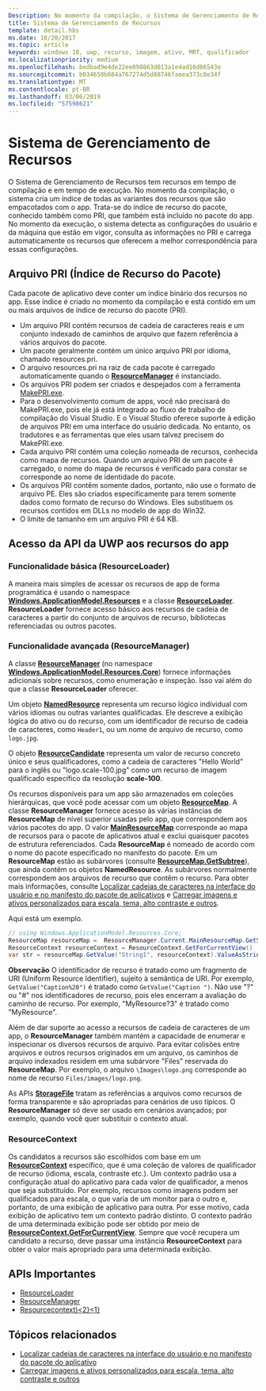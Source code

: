 ```yaml
---
Description: No momento da compilação, o Sistema de Gerenciamento de Recursos cria um índice de todas as variantes dos recursos que são empacotados com o app. Em tempo de execução, o sistema detecta as configurações do usuário e da máquina que estão em vigor e carrega os recursos que representam a melhor correspondência para essas configurações.
title: Sistema de Gerenciamento de Recursos
template: detail.hbs
ms.date: 10/20/2017
ms.topic: article
keywords: windows 10, uwp, recurso, imagem, ativo, MRT, qualificador
ms.localizationpriority: medium
ms.openlocfilehash: bedbad9e4de22ee098863d013a1e4ad16d86543e
ms.sourcegitcommit: b034650b684a767274d5d88746faeea373c8e34f
ms.translationtype: MT
ms.contentlocale: pt-BR
ms.lasthandoff: 03/06/2019
ms.locfileid: "57598621"
---
```

# <a name="resource-management-system"></a>Sistema de Gerenciamento de Recursos
O Sistema de Gerenciamento de Recursos tem recursos em tempo de compilação e em tempo de execução. No momento da compilação, o sistema cria um índice de todas as variantes dos recursos que são empacotados com o app. Trata-se do índice de recurso do pacote, conhecido também como PRI, que também está incluído no pacote do app. No momento da execução, o sistema detecta as configurações do usuário e da máquina que estão em vigor, consulta as informações no PRI e carrega automaticamente os recursos que oferecem a melhor correspondência para essas configurações.

## <a name="package-resource-index-pri-file"></a>Arquivo PRI (Índice de Recurso do Pacote)
Cada pacote de aplicativo deve conter um índice binário dos recursos no app. Esse índice é criado no momento da compilação e está contido em um ou mais arquivos de índice de recurso do pacote (PRI).

- Um arquivo PRI contém recursos de cadeia de caracteres reais e um conjunto indexado de caminhos de arquivo que fazem referência a vários arquivos do pacote.
- Um pacote geralmente contém um único arquivo PRI por idioma, chamado resources.pri.
- O arquivo resources.pri na raiz de cada pacote é carregado automaticamente quando o [**ResourceManager**](/uwp/api/windows.applicationmodel.resources.core.resourcemanager?branch=live) é instanciado.
- Os arquivos PRI podem ser criados e despejados com a ferramenta [MakePRI.exe](compile-resources-manually-with-makepri.md).
- Para o desenvolvimento comum de apps, você não precisará do MakePRI.exe, pois ele já está integrado ao fluxo de trabalho de compilação do Visual Studio. E o Visual Studio oferece suporte à edição de arquivos PRI em uma interface do usuário dedicada. No entanto, os tradutores e as ferramentas que eles usam talvez precisem do MakePRI.exe.
- Cada arquivo PRI contém uma coleção nomeada de recursos, conhecida como mapa de recursos. Quando um arquivo PRI de um pacote é carregado, o nome do mapa de recursos é verificado para constar se corresponde ao nome de identidade do pacote.
- Os arquivos PRI contêm somente dados, portanto, não use o formato de arquivo PE. Eles são criados especificamente para terem somente dados como formato de recurso do Windows. Eles substituem os recursos contidos em DLLs no modelo de app do Win32.
- O limite de tamanho em um arquivo PRI é 64 KB.

## <a name="uwp-api-access-to-app-resources"></a>Acesso da API da UWP aos recursos do app

### <a name="basic-functionality-resourceloader"></a>Funcionalidade básica (ResourceLoader)
A maneira mais simples de acessar os recursos de app de forma programática é usando o namespace [**Windows.ApplicationModel.Resources**](/uwp/api/windows.applicationmodel.resources?branch=live) e a classe [**ResourceLoader**](/uwp/api/windows.applicationmodel.resources.resourceloader?branch=live). **ResourceLoader** fornece acesso básico aos recursos de cadeia de caracteres a partir do conjunto de arquivos de recurso, bibliotecas referenciadas ou outros pacotes.

### <a name="advanced-functionality-resourcemanager"></a>Funcionalidade avançada (ResourceManager)
A classe [**ResourceManager**](/uwp/api/windows.applicationmodel.resources.core.resourcemanager?branch=live) (no namespace [**Windows.ApplicationModel.Resources.Core**](/uwp/api/windows.applicationmodel.resources.core?branch=live)) fornece informações adicionais sobre recursos, como enumeração e inspeção. Isso vai além do que a classe **ResourceLoader** oferecer.

Um objeto [**NamedResource**](/uwp/api/windows.applicationmodel.resources.core.namedresource?branch=live) representa um recurso lógico individual com vários idiomas ou outras variantes qualificadas. Ele descreve a exibição lógica do ativo ou do recurso, com um identificador de recurso de cadeia de caracteres, como `Header1`, ou um nome de arquivo de recurso, como `logo.jpg`.

O objeto [**ResourceCandidate**](/uwp/api/windows.applicationmodel.resources.core.resourcecandidate?branch=live) representa um valor de recurso concreto único e seus qualificadores, como a cadeia de caracteres "Hello World" para o inglês ou "logo.scale-100.jpg" como um recurso de imagem qualificado específico da resolução **scale-100**.

Os recursos disponíveis para um app são armazenados em coleções hierárquicas, que você pode acessar com um objeto [**ResourceMap**](/uwp/api/windows.applicationmodel.resources.core.resourcemap?branch=live). A classe **ResourceManager** fornece acesso às várias instâncias de **ResourceMap** de nível superior usadas pelo app, que correspondem aos vários pacotes do app. O valor [**MainResourceMap**](/uwp/api/windows.applicationmodel.resources.core.resourcemanager.MainResourceMap) corresponde ao mapa de recursos para o pacote de aplicativos atual e exclui quaisquer pacotes de estrutura referenciados. Cada **ResourceMap** é nomeado de acordo com o nome do pacote especificado no manifesto do pacote. Em um **ResourceMap** estão as subárvores (consulte [**ResourceMap.GetSubtree**](/uwp/api/windows.applicationmodel.resources.core.resourcemap.getsubtree?branch=live)), que ainda contêm os objetos **NamedResource**. As subárvores normalmente correspondem aos arquivos de recurso que contêm o recurso. Para obter mais informações, consulte [Localizar cadeias de caracteres na interface do usuário e no manifesto do pacote de aplicativos](localize-strings-ui-manifest.md) e [Carregar imagens e ativos personalizados para escala, tema, alto contraste e outros](images-tailored-for-scale-theme-contrast.md).

Aqui está um exemplo.

```csharp
// using Windows.ApplicationModel.Resources.Core;
ResourceMap resourceMap =  ResourceManager.Current.MainResourceMap.GetSubtree("Resources");
ResourceContext resourceContext = ResourceContext.GetForCurrentView()
var str = resourceMap.GetValue("String1", resourceContext).ValueAsString;
```

**Observação** O identificador de recurso é tratado como um fragmento de URI (Uniform Resource Identifier), sujeito à semântica de URI. Por exemplo, `GetValue("Caption%20")` é tratado como `GetValue("Caption ")`. Não use "?" ou "#" nos identificadores de recurso, pois eles encerram a avaliação do caminho de recurso. Por exemplo, "MyResource?3" é tratado como "MyResource".

Além de dar suporte ao acesso a recursos de cadeia de caracteres de um app, o **ResourceManager** também mantém a capacidade de enumerar e inspecionar os diversos recursos de arquivo. Para evitar colisões entre arquivos e outros recursos originados em um arquivo, os caminhos de arquivo indexados residem em uma subárvore "Files" reservada do **ResourceMap**. Por exemplo, o arquivo `\Images\logo.png` corresponde ao nome de recurso `Files/images/logo.png`.

As APIs [**StorageFile**](/uwp/api/Windows.Storage.StorageFile?branch=live) tratam as referências a arquivos como recursos de forma transparente e são apropriadas para cenários de uso típicos. O **ResourceManager** só deve ser usado em cenários avançados; por exemplo, quando você quer substituir o contexto atual.

### <a name="resourcecontext"></a>ResourceContext
Os candidatos a recursos são escolhidos com base em um [**ResourceContext**](/uwp/api/Windows.ApplicationModel.Resources.Core.ResourceContext?branch=live) específico, que é uma coleção de valores de qualificador de recurso (idioma, escala, contraste etc.). Um contexto padrão usa a configuração atual do aplicativo para cada valor de qualificador, a menos que seja substituído. Por exemplo, recursos como imagens podem ser qualificados para escala, o que varia de um monitor para o outro e, portanto, de uma exibição de aplicativo para outra. Por esse motivo, cada exibição de aplicativo tem um contexto padrão distinto. O contexto padrão de uma determinada exibição pode ser obtido por meio de [**ResourceContext.GetForCurrentView**](/uwp/api/windows.applicationmodel.resources.core.resourcecontext.GetForCurrentView). Sempre que você recupera um candidato a recurso, deve passar uma instância **ResourceContext** para obter o valor mais apropriado para uma determinada exibição.

## <a name="important-apis"></a>APIs Importantes
* [ResourceLoader](/uwp/api/windows.applicationmodel.resources.resourceloader?branch=live)
* [ResourceManager](/uwp/api/windows.applicationmodel.resources.core.resourcemanager?branch=live)
* [Resourcecontext)&lt;2}&lt;1}](/uwp/api/windows.applicationmodel.resources.core.resourcecontext?branch=live)

## <a name="related-topics"></a>Tópicos relacionados
* [Localizar cadeias de caracteres na interface do usuário e no manifesto do pacote do aplicativo](localize-strings-ui-manifest.md)
* [Carregar imagens e ativos personalizados para escala, tema, alto contraste e outros](images-tailored-for-scale-theme-contrast.md)
